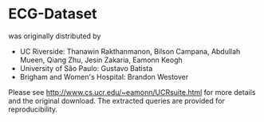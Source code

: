 ECG-Dataset
=========

was originally distributed by 

- UC Riverside: Thanawin Rakthanmanon, Bilson Campana, Abdullah Mueen, Qiang Zhu, Jesin Zakaria, Eamonn Keogh
- University of São Paulo:  Gustavo Batista
- Brigham and Women's Hospital:  Brandon Westover

Please see http://www.cs.ucr.edu/~eamonn/UCRsuite.html for more details and the original download. The extracted queries are provided for reproducibility.
